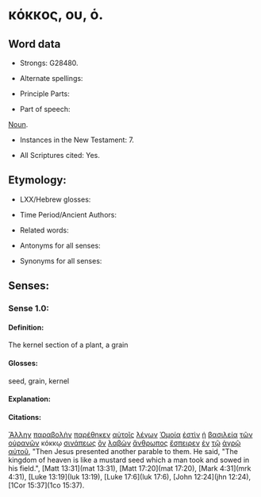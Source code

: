 # κόκκος, ου, ὁ.

<!-- Status: S2=Needs2ndReview -->
<!-- Lexica used for edits: BDAG, FFM, LN, BN, A-S -->

## Word data

* Strongs: G28480.


* Alternate spellings:

* Principle Parts: 

* Part of speech: 

[Noun](http://ugg.readthedocs.io/en/latest/noun.html).

* Instances in the New Testament: 7.

* All Scriptures cited: Yes.

## Etymology: 

* LXX/Hebrew glosses: 

* Time Period/Ancient Authors: 

* Related words: 

* Antonyms for all senses:

* Synonyms for all senses: 

## Senses:

### Sense 1.0:

#### Definition: 

The kernel section of a plant, a grain

#### Glosses:

seed, grain, kernel

#### Explanation:

#### Citations:

[Ἄλλην](../G02430/01.md) [παραβολὴν](../G38500/01.md) [παρέθηκεν](../G39080/01.md) [αὐτοῖς](../G08460/01.md) [λέγων](../G30040/01.md) [Ὁμοία](../G36640/01.md) [ἐστὶν](../G99999/01.md) [ἡ](../G35880/01.md) [βασιλεία](../G09320/01.md) [τῶν](../G35880/01.md) [οὐρανῶν](../G37720/01.md) κόκκῳ [σινάπεως](../G46150/01.md) [ὃν](../G37390/01.md) [λαβὼν](../G29830/01.md) [ἄνθρωπος](../G04440/01.md) [ἔσπειρεν](../G46870/01.md) [ἐν](../G17220/01.md) [τῷ](../G35880/01.md) [ἀγρῷ](../G00680/01.md) [αὐτοῦ](../G08460/01.md), 
"Then Jesus presented another parable to them. He said, "The kingdom of heaven is like a mustard seed which a man took and sowed in his field.", 
[Matt 13:31](mat 13:31),  [Matt 17:20](mat 17:20),  [Mark 4:31](mrk 4:31),  [Luke 13:19](luk 13:19),  [Luke 17:6](luk 17:6),  [John 12:24](jhn 12:24),  [1Cor 15:37](1co 15:37).
